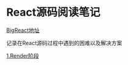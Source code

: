 # React源码阅读笔记

[BigReact地址](https://github.com/zh601095001/react-from-zero)

记录在React源码过程中遇到的困难以及解决方案

[1.Render阶段](./架构篇/Render阶段)
